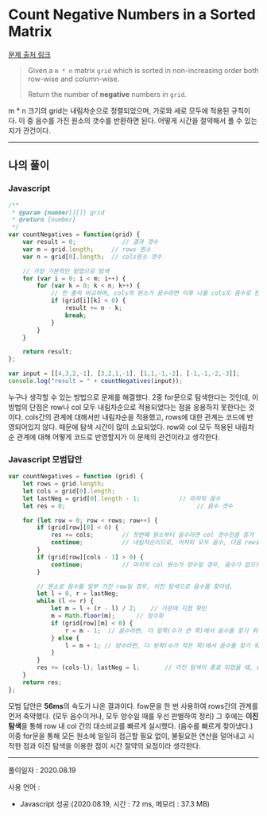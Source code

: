 # Count Negative Numbers in a Sorted Matrix
[문제 출처 링크](https://leetcode.com/problems/count-negative-numbers-in-a-sorted-matrix/)

> Given a `m * n` matrix `grid` which is sorted in non-increasing order both row-wise and column-wise.    
>
> Return the number of **negative** numbers in `grid`.

m * n 크기의 grid는 내림차순으로 정렬되었으며, 가로와 세로 모두에 적용된 규칙이다. 이 중 음수를 가진 원소의 갯수를 반환하면 된다. 어떻게 시간을 절약해서 풀 수 있는지가 관건이다.

-----

## 나의 풀이

### Javascript
```javascript
/**
 * @param {number[][]} grid
 * @return {number}
 */
var countNegatives = function(grid) {
    var result = 0;             // 결과 갯수
    var m = grid.length;     // rows 원소
    var n = grid[0].length;  // cols원소 갯수

    // 가장 기본적인 방법으로 탐색
    for (var i = 0; i < m; i++) {
        for (var k = 0; k < n; k++) {
            // 한 줄씩 비교하여, cols의 원소가 음수라면 이후 나올 cols도 음수로 판단
            if (grid[i][k] < 0) {
                result += n - k;
                break;
            }
        }
    }

    return result;
};

var input = [[4,3,2,-1], [3,2,1,-1], [1,1,-1,-2], [-1,-1,-2,-3]];
console.log("result = " + countNegatives(input)); 
```

누구나 생각할 수 있는 방법으로 문제를 해결했다. 2중 for문으로 탐색한다는 것인데, 이 방법의 단점은 row나 col 모두 내림차순으로 적용되었다는 점을 응용하지 못한다는 것이다.
cols간의 관계에 대해서만 내림차순을 적용했고, rows에 대한 관계는 코드에 반영되어있지 않다. 때문에 탐색 시간이 많이 소요되었다.
row와 col 모두 적용된 내림차순 관계에 대해 어떻게 코드로 반영할지가 이 문제의 관건이라고 생각한다.



### Javascript 모범답안
```javascript
var countNegatives = function (grid) {
    let rows = grid.length;
    let cols = grid[0].length;
    let lastNeg = grid[0].length - 1;           // 마지막 음수
    let res = 0;                                     // 음수 갯수

    for (let row = 0; row < rows; row++) {
        if (grid[row][0] < 0) {
            res += cols;        // 첫번째 원소부터 음수라면 col 갯수만큼 증가
            continue;           // 내림차순이므로, 어차피 모두 음수, 다음 row로 넘어감
        }
        if (grid[row][cols - 1] > 0) {
            continue;           // 마지막 col 원소가 양수일 경우, 음수가 없으므로 넘어감
        }

        // 원소로 음수를 일부 가진 row일 경우, 이진 탐색으로 음수를 찾아냄.
        let l = 0, r = lastNeg;
        while (l <= r) {
            let m = l + (r - l) / 2;    // 가운데 지점 확인
            m = Math.floor(m);      // 정수화
            if (grid[row][m] < 0) {
                r = m - 1;  // 음수라면, 더 앞쪽(수가 큰 쪽)에서 음수를 찾기 위해 끝 범위를 조정한다.
            } else {
                l = m + 1; // 양수라면, 다 뒷쪽(수가 작은 쪽)에서 음수를 찾기 위해 시작 범위를 조정한다.
            }
        }
        res += (cols-l); lastNeg = l;       // 이진 탐색이 종료 되었을 때, cols - 해당 index 갯수 만큼의 res를 추가한다.
    }
    return res;
};
```
모범 답안은 **56ms**의 속도가 나온 결과이다. fow문을 한 번 사용하여 rows간의 관계를 먼저 축약했다. (모두 음수이거나, 모두 양수일 때를 우선 판별하여 정리) 그 후에는 **이진 탐색**을 통해 row 내 col 간의 대소비교를 빠르게 실시했다. (음수를 빠르게 찾아냈다.) 이중 for문을 통해 모든 원소에 일일히 접근할 필요 없이, 불필요한 연산을 덜어내고 시작한 점과 이진 탐색을 이용한 점이 시간 절약의 요점이라 생각한다.

------

풀이일자 : 2020.08.19   

사용 언어 : 
- Javascript 성공 (2020.08.19, 시간 : 72 ms, 메모리 : 37.3 MB)

